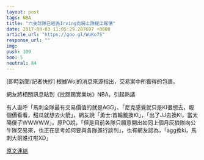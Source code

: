 ```yaml
---
layout: post
tags: NBA
title: "六支球隊已經為Irving向騎士隊提出報價"
date: 2017-08-03 11:05:29.287697 +0800
article_url: "https://goo.gl/WuKo7S"
response_url: ""
img: 
push: 109
boo: 5
neutral: 84
---
```


[即時新聞/記者快抄] 根據Woj的消息來源指出，交易案中所獲得的包裹。

網友將相關訊息貼到《批踢踢實業坊》NBA，引起熱議

有人直呼「馬刺全隊最有交易價值的就是AGG」、「尼克感覺就只是KI很想去，報個價看看，甜瓜就想去火箭」，網友說「勇士:首輪籤換KI」，「出了JJ去換KI，當太陽傻子WWWWW」。原PO說，「但是目前各隊只願意開出如同上個月灰狼隊向公牛隊交易來，也正在思考如何要與各隊進行談判」，也有網友認為，「agg換ki，馬刺大前誰扛啦XD」

<a href = "https://www.ptt.cc/bbs/NBA/M.1501249504.A.BB1.html">原文連結</a>


